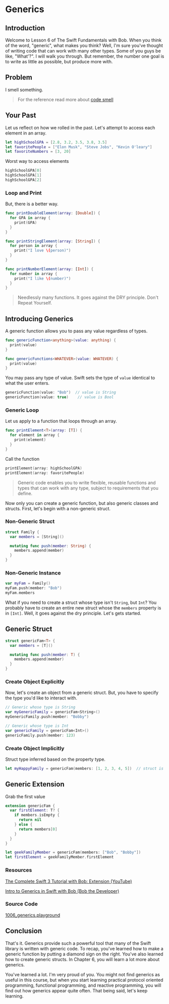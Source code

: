 # Generics
## Introduction
Welcome to Lesson 6 of The Swift Fundamentals with Bob. When you think of the word, "generic", what makes you think? Well, I'm sure you've thought of writing code that can work with many other types. Some of you guys be like, "What'?". I will walk you through. But remember, the number one goal is to write as little as possible, but produce more with.

## Problem
I smell something.
> For the reference read more about [code smell](/content/software-engineering/coding-principles.md#code-smell)

## Your Past
Let us reflect on how we rolled in the past. Let's attempt to access each element in an array.

```swift
let highSchoolGPA = [2.8, 3.2, 3.5, 3.8, 3.5]
let favoritePeople = ["Elon Musk", "Steve Jobs", "Kevin O'leary"]
let favoriteNumbers = [3, 20]
```

Worst way to access elements
```swift
highSchoolGPA[0]
highSchoolGPA[1]
highSchoolGPA[2]
```

### Loop and Print
But, there is a better way.

```swift
func printDoubleElement(array: [Double]) {
  for GPA in array {
    print(GPA)
  }
}

func printStringElement(array: [String]) {
  for person in array {
    print("I love \(person)")
  }
}

func printNumberElement(array: [Int]) {
  for number in array {
    print("I like \(number)")
  }
}
```
> Needlessly many functions. It goes against the DRY principle. Don't Repeat Yourself.

## Introducing Generics
A generic function allows you to pass any value regardless of types.   

```swift
func genericFunction<anything>(value: anything) {
  print(value)
}

func genericFunctions<WHATEVER>(value: WHATEVER) {
  print(value)
}
```

You may pass any type of value. Swift sets the type of `value` identical to what the user enters.

```swift
genericFunction(value: "Bob")  // value is String
genericFunction(value: true)    // value is Bool
```

### Generic Loop
Let us apply to a function that loops through an array.

```swift
func printElement<T>(array: [T]) {
  for element in array {
    print(element)
  }
}
```
Call the function

```swift
printElement(array: highSchoolGPA)
printElement(array: favoritePeople)
```

> Generic code enables you to write flexible, reusable functions and types that can work with any type, subject to requirements that you define.

Now only you can create a generic function, but also generic classes and structs. First, let's begin with a non-generic struct.

### Non-Generic Struct
```swift
struct Family {
  var members = [String]()

  mutating func push(member: String) {
    members.append(member)
  }
}
```

### Non-Generic Instance
```swift
var myFam = Family()
myFam.push(member: "Bob")
myFam.members
```

What if you need to create a struct whose type isn't `String`, but `Int`? You probably have to create an entire new struct whose the `members` property is in `[Int]`. Well, it goes against the dry principle. Let's gets started.

## Generic Struct
```swift
struct genericFam<T> {
  var members = [T]()

  mutating func push(member: T) {
    members.append(member)
  }
}
```

### Create Object Explicitly
Now, let's create an object from a generic struct. But, you have to specify the type you'd like to interact with.

```swift
// Generic whose type is String
var myGenericFamily = genericFam<String>()
myGenericFamily.push(member: "Bobby")

// Generic whose type is Int
var genericFamily = genericFam<Int>()
genericFamily.push(member: 123)
```
### Create Object Implicitly
Struct type inferred based on the property type.

```swift
let myHappyFamily = genericFam(members: [1, 2, 3, 4, 5])  // struct is now Int type
```

## Generic Extension
Grab the first value
```swift
extension genericFam {
  var firstElement: T? {
    if members.isEmpty {
      return nil
    } else {
      return members[0]
    }
  }
}

let geekFamilyMember = genericFam(members: ["Bob", "Bobby"])
let firstElement = geekFamilyMember.firstElement
```



### Resources
[The Complete Swift 3 Tutorial with Bob: Extension (YouTube)](https://www.youtube.com/watch?v=4pPtLjkF0HE)

[Intro to Generics in Swift with Bob (Bob the Developer)](https://medium.com/ios-geek-community/intro-to-generics-in-swift-with-bob-df58118a5001#.fkmmjqnwd)

### Source Code
[1006_generics.playground]

[1006_generics.playground]: https://www.dropbox.com/sh/wuf65widfors50d/AABCJF-aojTJLPGdA79Vc78Ma?dl=0

## Conclusion
That's it. Generics provide such a powerful tool that many of the Swift library is written with generic code. To recap, you've learned how to make a generic function by putting a diamond sign on the right. You've also learned how to create generic structs. In Chapter 6, you will learn a lot more about generics.

You've learned a lot. I'm very proud of you. You might not find generics as useful in this course, but when you start learning practical protocol oriented programming, functional programming, and reactive programming, you will find out how generics appear quite often. That being said, let's keep learning.
